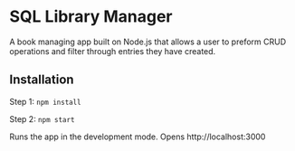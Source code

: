 # SQL Library Manager

A book managing app built on Node.js that allows a user to preform CRUD operations and filter through entries they have created.

## Installation

Step 1: `npm install`

Step 2: `npm start`

Runs the app in the development mode.
Opens http://localhost:3000
